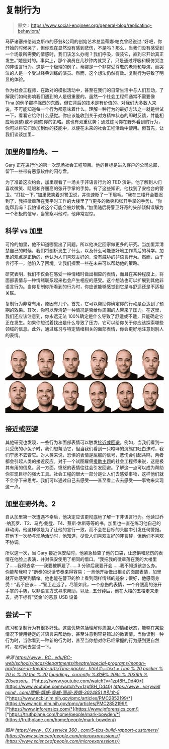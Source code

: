 # 复制行为

> 原文：<https://www.social-engineer.org/general-blog/replicating-behaviors/>

马萨诸塞州伦诺克斯市的莎翁&公司的创始艺术总监蒂娜·帕克曾经说过:“好吧，你开始的时候哭了，但你现在显然没有感到悲伤，不是吗？那么，当我们没有感受到一个场景所需要的情感时，我们该怎么办呢？我们呼吸，假装它，直到它开始真正发生。”她是对的。事实上，那个演员在几秒钟内就哭了，只是通过呼吸和模仿哭泣的非语言行为。这是一个极端的例子。蒂娜是一个非常受尊敬的老师和导演，而哭泣的人是一个受过经典训练的演员。然而，这个想法仍然有效。复制行为导致了明显的体验。

作为社会工程师，在敌对的模拟活动中，甚至在我们的日常生活中与人们互动，了解我们如何影响我们遇到的人是很重要的。虽然一个社会工程师通常不需要像 Tina 的例子那样强烈的东西，但它背后的技术是有价值的。对我们大多数人来说，不可能知道每一个行为都意味着什么。理解一种行为的最好方法之一就是尝试一下，看看它给你什么感觉。你应该能收到关于对方精神状态的即时反馈，并能相应地调整(或不调整)你的策略。这也有双重优势；通过练习你在野外看到的行为，你可以将它们添加到你的技能中，以便在未来的社会工程活动中使用。但首先，让我们谈谈加里…

## 加里的冒险角。一

Gary 正在进行他的第一次现场社会工程项目。他的目标是进入客户的公司总部，留下一些带有恶意软件的闪存盘。

为了准备这次约会，加里观看了一场关于非语言行为的 TED 演讲。他了解到人们喜欢微笑、眨眼和齐腰高的张开手掌的手势。有了这些知识，他找到了安检台的警卫。“打扰一下，”加里微笑着对警卫说，并快速眨了一下眉毛。“我在三楼开会要迟到了，我把徽章落在我平时工作的大楼里了”(更多的微笑和张开手掌的手势)。“你能帮我吗？我怕错过这个可能会被炒鱿鱼。”加里随后将警卫好奇的头部倾斜误解为一个积极的信号，当警察叫他时，他非常震惊。

## 科学 vs 加里

可怜的加里，他不知道哪里出了问题。所以他决定回家做更多的研究。当加里弄清楚自己的时候，我们将剖析发生了什么，以及什么可能更好地工作背后的科学。加里的观点是正确的，他认为人们喜欢友好的、没有威胁的非语言行为。然而，由于言行不一，他陷入了困境。让我们探索一些在未来可以帮助他的策略。

研究表明，我们不仅会在感受一种情绪时做出相应的表情，而且在某种程度上，将面部表情与一种情绪联系起来也会产生相应的感受。这个想法也可以扩展到其他非语言行为。当你复制你所看到的行为时，你应该能够感觉到它是与舒适还是不适相关联。

复制行为非常有用，原因有几个。首先，它可以帮助你确定你的行动是否达到了预期的效果。其次，你可以弄清楚一种情况是否给你周围的人带来了压力。在这里，我们还应该注意到，你永远无法 100%确定是什么导致了舒适或不适，只能确定它正在发生。如果你想试着找出是什么导致了压力，它可以给你关于你应该探索哪些领域的信息。此外，通过练习与特定情绪相关的面部表情，你会更好地注意到别人的表情。

## ![replicating behaviors](img/572c6f8db539abfa9265590e472d5e30.png)

## 接近或回避

其他研究也发现，一些行为和面部表情可以触发[接近或回避](https://www.ncbi.nlm.nih.gov/pmc/articles/PMC2852199/)。例如，当我们看到一只受伤的小兔子时，我们想帮助它，但当我们看到一只咆哮的浣熊口吐白沫时，我们宁愿不去管它。对人类来说，恐惧的表情是屈服的信号，悲伤会引起共鸣，两者都会引起人类的接近反应。对于一个试图雇佣[援助主题](https://www.social-engineer.org/framework/psychological-principles/instant-rapport/)的社会工程师来说，这是极其有用的信息。另一方面，愤怒的表情往往会引发回避。了解这一点可以成为帮助你实现目标的强大工具。社会工程的很大一部分是让人们去感受事物，这样他们就不会停下来思考。我们可以通过自己去感受——甚至看上去去感受——事物来实现这一点。

## 加里在野外角。2

自从加里第一次遭遇不幸后，他决定应该更彻底地了解一下非语言行为。他读过乔·纳瓦罗、T2、马克·鲍登、T4、蔡斯·休斯等等的书。加里也一直在练习他自己的非动词。他这样做是为了让他的言行一致，而不会在目标的头脑中引发任何警报。在他下一次参与现场活动时，他知道，尽管人们喜欢友好的非言辞，但他们不喜欢不协调。

所以这一次，当 Gary 接近保安站时，他紧急检查了他的口袋，让恐惧和悲伤的表情在他脸上表演，并对保安使用了相同的借口。“我把我的徽章落在我的大楼里了……我得去拿——我要被解雇了……3 分钟后我要开会……我不知道该怎么办。你能帮我吗？”断奏的说话节奏来得容易；一旦他开始做出相关的面部表情，加里就开始感受到情绪。他也能在警卫的脸上看到同样情绪的迹象；很好，他感同身受！“我不应该……”警卫走远了。尽管如此，一个悲伤的表情，一个齐腰高的张开手掌的手势，以非语言方式寻求帮助，以及…五分钟后，他在大楼的五楼走来走去，扔下标有“奖金”的恶意 USB 设备

## 尝试一下

练习和复制行为有很多好处。这些优势包括理解你周围人的情绪状态，能够在某些情况下使用特定的非语言来帮助你，甚至注意到容易错过的微表情。当你读到一种行为时，当你看到一种新的行为时，甚至当你想对你已经掌握的行为感到更自然时，花时间去尝试一下。

*来源*
[*https://www . BC . edu/BC-web/schools/mcas/departments/theatre/special-programs/monan-professor-in-theatre-arts/Tina-packer . html #:~:text = Tina % 20 packer % 20 is % 20 the % 20 founding，currently %欢庆% 20its % 2036th % 20season。*](https://www.bc.edu/bc-web/schools/mcas/departments/theatre/special-programs/monan-professorship-in-theatre-arts/tina-packer.html#:~:text=Tina%20Packer%20is%20the%20Founding,currently%20celebrating%20its%2036th%20season.)
[*https://www.youtube.com/watch?v=1zpf8H_Dd40*](https://www.youtube.com/watch?v=1zpf8H_Dd40)
[*https://www . verywell mind . com/理解-情感-穿越-面部-表情-3024851 #引文-5*](https://www.verywellmind.com/understanding-emotions-through-facial-expressions-3024851#citation-5)
[*https://www.ncbi.nlm.nih.gov/pmc/articles/PMC2852199/*](https://www.ncbi.nlm.nih.gov/pmc/articles/PMC2852199/)
[*https://www.jnforensics.com/*](https://www.jnforensics.com/)
[*https://truthplane.com/home/people/mark-bowden/*](https://truthplane.com/home/people/mark-bowden/)

*图片*
*[https://www . CX service 360 . com/5-tips-build-rapport-customers/](https://www.cxservice360.com/5-tips-build-rapport-customers/)*
*[https://www.scienceofpeople.com/microexpressions/](https://www.scienceofpeople.com/microexpressions/)*